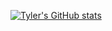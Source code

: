 [![Tyler's GitHub stats](https://github-readme-stats.vercel.app/api?username=BigBahss&show_icons=true&title_color=82AAFF&icon_color=C792EA&text_color=8F93A2&bg_color=0F111A)](https://github.com/anuraghazra/github-readme-stats)
